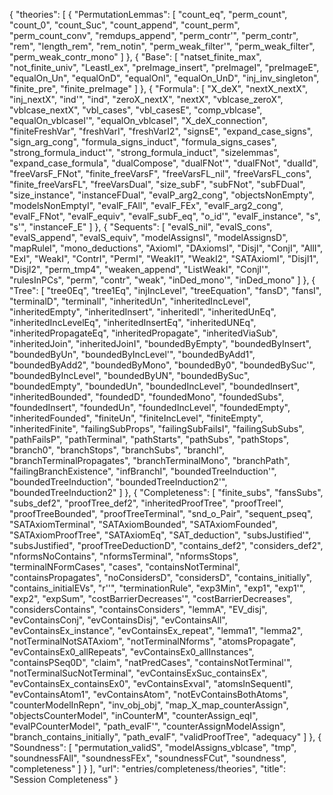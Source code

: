 {
    "theories": [
        {
            "PermutationLemmas": [
                "count_eq",
                "perm_count",
                "count_0",
                "count_Suc",
                "count_append",
                "count_perm",
                "perm_count_conv",
                "remdups_append",
                "perm_contr'",
                "perm_contr",
                "rem",
                "length_rem",
                "rem_notin",
                "perm_weak_filter'",
                "perm_weak_filter",
                "perm_weak_contr_mono"
            ]
        },
        {
            "Base": [
                "natset_finite_max",
                "not_finite_univ",
                "LeastI_ex",
                "preImage_insert",
                "preImageI",
                "preImageE",
                "equalOn_Un",
                "equalOnD",
                "equalOnI",
                "equalOn_UnD",
                "inj_inv_singleton",
                "finite_pre",
                "finite_preImage"
            ]
        },
        {
            "Formula": [
                "X_deX",
                "nextX_nextX",
                "inj_nextX",
                "ind'",
                "ind",
                "zeroX_nextX",
                "nextX",
                "vblcase_zeroX",
                "vblcase_nextX",
                "vbl_cases",
                "vbl_casesE",
                "comp_vblcase",
                "equalOn_vblcaseI'",
                "equalOn_vblcaseI",
                "X_deX_connection",
                "finiteFreshVar",
                "freshVarI",
                "freshVarI2",
                "signsE",
                "expand_case_signs",
                "sign_arg_cong",
                "formula_signs_induct",
                "formula_signs_cases",
                "strong_formula_induct'",
                "strong_formula_induct",
                "sizelemmas",
                "expand_case_formula",
                "dualCompose",
                "dualFNot'",
                "dualFNot",
                "dualId",
                "freeVarsF_FNot",
                "finite_freeVarsF",
                "freeVarsFL_nil",
                "freeVarsFL_cons",
                "finite_freeVarsFL",
                "freeVarsDual",
                "size_subF",
                "subFNot",
                "subFDual",
                "size_instance",
                "instanceFDual",
                "evalP_arg2_cong",
                "objectsNonEmpty",
                "modelsNonEmptyI",
                "evalF_FAll",
                "evalF_FEx",
                "evalF_arg2_cong",
                "evalF_FNot",
                "evalF_equiv",
                "evalF_subF_eq",
                "o_id'",
                "evalF_instance",
                "s",
                "s'",
                "instanceF_E"
            ]
        },
        {
            "Sequents": [
                "evalS_nil",
                "evalS_cons",
                "evalS_append",
                "evalS_equiv",
                "modelAssignsI",
                "modelAssignsD",
                "mapRuleI",
                "mono_deductions",
                "AxiomI",
                "DAxiomsI",
                "DisjI",
                "ConjI",
                "AllI",
                "ExI",
                "WeakI",
                "ContrI",
                "PermI",
                "WeakI1",
                "WeakI2",
                "SATAxiomI",
                "DisjI1",
                "DisjI2",
                "perm_tmp4",
                "weaken_append",
                "ListWeakI",
                "ConjI'",
                "rulesInPCs",
                "perm",
                "contr",
                "weak",
                "inDed_mono'",
                "inDed_mono"
            ]
        },
        {
            "Tree": [
                "tree0Eq",
                "tree1Eq",
                "injIncLevel",
                "treeEquation",
                "fansD",
                "fansI",
                "terminalD",
                "terminalI",
                "inheritedUn",
                "inheritedIncLevel",
                "inheritedEmpty",
                "inheritedInsert",
                "inheritedI",
                "inheritedUnEq",
                "inheritedIncLevelEq",
                "inheritedInsertEq",
                "inheritedUNEq",
                "inheritedPropagateEq",
                "inheritedPropagate",
                "inheritedViaSub",
                "inheritedJoin",
                "inheritedJoinI",
                "boundedByEmpty",
                "boundedByInsert",
                "boundedByUn",
                "boundedByIncLevel'",
                "boundedByAdd1",
                "boundedByAdd2",
                "boundedByMono",
                "boundedBy0",
                "boundedBySuc'",
                "boundedByIncLevel",
                "boundedByUN",
                "boundedBySuc",
                "boundedEmpty",
                "boundedUn",
                "boundedIncLevel",
                "boundedInsert",
                "inheritedBounded",
                "foundedD",
                "foundedMono",
                "foundedSubs",
                "foundedInsert",
                "foundedUn",
                "foundedIncLevel",
                "foundedEmpty",
                "inheritedFounded",
                "finiteUn",
                "finiteIncLevel",
                "finiteEmpty",
                "inheritedFinite",
                "failingSubProps",
                "failingSubFailsI",
                "failingSubSubs",
                "pathFailsP",
                "pathTerminal",
                "pathStarts",
                "pathSubs",
                "pathStops",
                "branch0",
                "branchStops",
                "branchSubs",
                "branchI",
                "branchTerminalPropagates",
                "branchTerminalMono",
                "branchPath",
                "failingBranchExistence",
                "infBranchI",
                "boundedTreeInduction'",
                "boundedTreeInduction",
                "boundedTreeInduction2'",
                "boundedTreeInduction2"
            ]
        },
        {
            "Completeness": [
                "finite_subs",
                "fansSubs",
                "subs_def2",
                "proofTree_def2",
                "inheritedProofTree",
                "proofTreeI",
                "proofTreeBounded",
                "proofTreeTerminal",
                "snd_o_Pair",
                "sequent_pseq",
                "SATAxiomTerminal",
                "SATAxiomBounded",
                "SATAxiomFounded",
                "SATAxiomProofTree",
                "SATAxiomEq",
                "SAT_deduction",
                "subsJustified'",
                "subsJustified",
                "proofTreeDeductionD",
                "contains_def2",
                "considers_def2",
                "nformsNoContains",
                "nformsTerminal",
                "nformsStops",
                "terminalNFormCases",
                "cases",
                "containsNotTerminal",
                "containsPropagates",
                "noConsidersD",
                "considersD",
                "contains_initially",
                "contains_initialEVs",
                "r''",
                "terminationRule",
                "exp3Min",
                "exp1",
                "exp1'",
                "exp2",
                "expSum",
                "costBarrierDecreases'",
                "costBarrierDecreases",
                "considersContains",
                "containsConsiders",
                "lemmA",
                "EV_disj",
                "evContainsConj",
                "evContainsDisj",
                "evContainsAll",
                "evContainsEx_instance",
                "evContainsEx_repeat",
                "lemma1",
                "lemma2",
                "notTerminalNotSATAxiom",
                "notTerminalNforms",
                "atomsPropagate",
                "evContainsEx0_allRepeats",
                "evContainsEx0_allInstances",
                "containsPSeq0D",
                "claim",
                "natPredCases",
                "containsNotTerminal'",
                "notTerminalSucNotTerminal",
                "evContainsExSuc_containsEx",
                "evContainsEx_containsEx0",
                "evContainsExval",
                "atomsInSequentI",
                "evContainsAtom1",
                "evContainsAtom",
                "notEvContainsBothAtoms",
                "counterModelInRepn",
                "inv_obj_obj",
                "map_X_map_counterAssign",
                "objectsCounterModel",
                "inCounterM",
                "counterAssign_eqI",
                "evalPCounterModel",
                "path_evalF'",
                "counterAssignModelAssign",
                "branch_contains_initially",
                "path_evalF",
                "validProofTree",
                "adequacy"
            ]
        },
        {
            "Soundness": [
                "permutation_validS",
                "modelAssigns_vblcase",
                "tmp",
                "soundnessFAll",
                "soundnessFEx",
                "soundnessFCut",
                "soundness",
                "completeness"
            ]
        }
    ],
    "url": "entries/completeness/theories",
    "title": "Session Completeness"
}